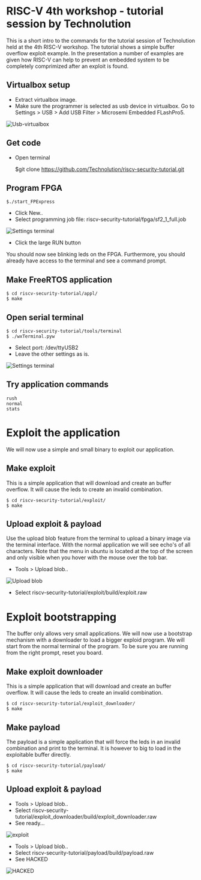 RISC-V 4th workshop - tutorial session by Technolution
=======
This is a short intro to the commands for the tutorial session of Technolution held at the 4th RISC-V workshop. The 
tutorial shows a simple buffer overflow exploit example. In the presentation a number of examples are given how 
RISC-V can help to prevent an embedded system to be completely comprimized after an exploit is found.


Virtualbox setup
-----------
* Extract virtualbox image.
* Make sure the programmer is selected as usb device in virtualbox.  Go to Settings > USB > Add USB Filter > Microsemi Embedded FLashPro5.

![Usb-virtualbox](manual/img/usb-virtualbox.png?raw=true "Usb-virtualbox")

Get code
-----------
* Open terminal

    $git clone  https://github.com/Technolution/riscv-security-tutorial.git
    
Program FPGA
-----------
    $./start_FPExpress
    
* Click New..
* Select programming job file: riscv-security-tutorial/fpga/sf2_1_full.job

![Settings terminal](manual/img/new-job-flash.png?raw=true "FPExpress programming startup windows")
* Click the large RUN button
 
You should now see blinking leds on the FPGA. Furthermore, you should already have access to the terminal and 
see a command prompt.

Make FreeRTOS application
-------------------------
	$ cd riscv-security-tutorial/appl/
	$ make
	
Open serial terminal
-----------
    $ cd riscv-security-tutorial/tools/terminal
    $ ./wxTerminal.pyw
    
* Select port: /dev/ttyUSB2
* Leave the other settings as is.

![Settings terminal](manual/img/settings-terminal.png?raw=true "Settings terminal")

Try application commands
-----------
    rush
    normal
    stats

Exploit the application
=======================
We will now use a simple and small binary to exploit our application. 

Make exploit
-----------
This is a simple application that will download and create an buffer overflow. It will cause the leds to create an 
invalid combination.

	$ cd riscv-security-tutorial/exploit/
	$ make
	
Upload exploit & payload
-----------
Use the upload blob feature from the terminal to upload a binary image via the terminal interface. With the normal
application we will see echo's of all characters. Note that the menu in ubuntu is located at the top of the screen
and only visible when you hover with the mouse over the tob bar.

* Tools > Upload blob..

![Upload blob](manual/img/upload_blob.png?raw=true "Tools -> Upload Blob...")

* Select riscv-security-tutorial/exploit/build/exploit.raw 
	

Exploit bootstrapping
=======================
The buffer only allows very small applications. We will now use a bootstrap mechanism with a downloader to load a 
bigger exploid program. We will start from the normal terminal of the program. To be sure you are running from the right prompt, reset you board.

Make exploit downloader
-----------
This is a simple application that will download and create an buffer overflow. It will cause the leds to create an 
invalid combination.

    $ cd riscv-security-tutorial/exploit_downloader/
    $ make
    

Make payload
-----------
The payload is a simple application that will force the leds in an invalid combination and print to the terminal.
It is however to big to load in the exploitable buffer directly.

	$ cd riscv-security-tutorial/payload/
	$ make


Upload exploit & payload
-----------
* Tools > Upload blob..
* Select riscv-security-tutorial/exploit_downloader/build/exploit_downloader.raw 
* See ready...

![exploit](manual/img/exploit.png?raw=true "exploit")
* Tools > Upload blob..
* Select riscv-security-tutorial/payload/build/payload.raw
* See HACKED

![HACKED](manual/img/hacked.png?raw=true "HACKED")

